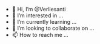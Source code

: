 - 👋 Hi, I’m @Verliesanti
- 👀 I’m interested in ...
- 🌱 I’m currently learning ...
- 💞️ I’m looking to collaborate on ...
- 📫 How to reach me ...

<!---
Verliesanti/Verliesanti is a ✨ special ✨ repository because its `README.md` (this file) appears on your GitHub profile.
You can click the Preview link to take a look at your changes.
--->
